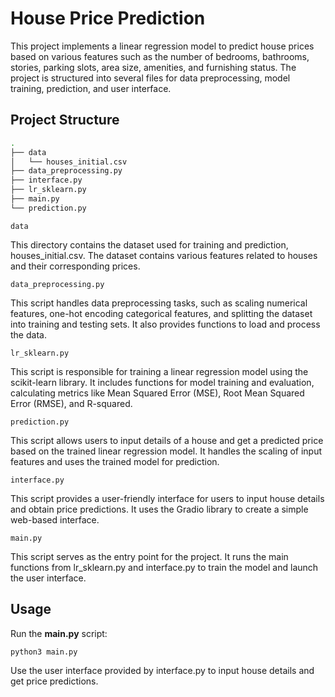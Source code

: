 # House Price Prediction

This project implements a linear regression model to predict house prices based on various features such as the number of bedrooms, bathrooms, stories, parking slots, area size, amenities, and furnishing status. The project is structured into several files for data preprocessing, model training, prediction, and user interface.

## Project Structure

```bash
.
├── data
│   └── houses_initial.csv
├── data_preprocessing.py
├── interface.py
├── lr_sklearn.py
├── main.py
└── prediction.py
```

`data`

This directory contains the dataset used for training and prediction, houses_initial.csv. The dataset contains various features related to houses and their corresponding prices.

`data_preprocessing.py`

This script handles data preprocessing tasks, such as scaling numerical features, one-hot encoding categorical features, and splitting the dataset into training and testing sets. It also provides functions to load and process the data.

`lr_sklearn.py`

This script is responsible for training a linear regression model using the scikit-learn library. It includes functions for model training and evaluation, calculating metrics like Mean Squared Error (MSE), Root Mean Squared Error (RMSE), and R-squared.

`prediction.py`

This script allows users to input details of a house and get a predicted price based on the trained linear regression model. It handles the scaling of input features and uses the trained model for prediction.

`interface.py`

This script provides a user-friendly interface for users to input house details and obtain price predictions. It uses the Gradio library to create a simple web-based interface.

`main.py`

This script serves as the entry point for the project. It runs the main functions from lr_sklearn.py and interface.py to train the model and launch the user interface.

## Usage

Run the **main.py** script:

```bash
python3 main.py
```

Use the user interface provided by interface.py to input house details and get price predictions.
